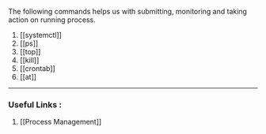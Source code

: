 The following commands helps us with submitting, monitoring and taking action on running process. 

1. [[systemctl]]
2. [[ps]]
3. [[top]]
4. [[kill]]
5. [[crontab]]
6. [[at]]

---

### Useful Links : 
1. [[Process Management]]


